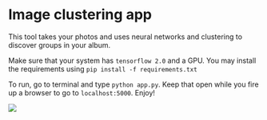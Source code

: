 # Image clustering app

This tool takes your photos and uses neural networks and clustering to discover groups in your album. 

Make sure that your system has `tensorflow 2.0` and a GPU. You may install the requirements using `pip install -f requirements.txt`

To run, go to terminal and type `python app.py`. Keep that open while you fire up a browser to go to `localhost:5000`. Enjoy!

![](image_clust.gif)